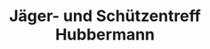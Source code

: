 ---
title: "Jäger- und Schützentreff Hubbermann"
url: /visbek/jaeger-und-schuetzentreff-hubbermann/
shop: Waffen
---